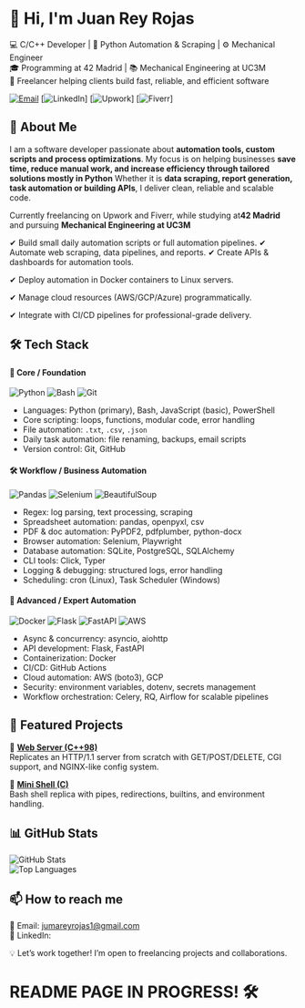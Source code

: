 # 👋 Hi, I'm Juan Rey Rojas  

💻 C/C++ Developer | 🐍 Python Automation & Scraping | ⚙️ Mechanical Engineer  
🎓 Programming at 42 Madrid | 📚 Mechanical Engineering at UC3M  
🚀 Freelancer helping clients build fast, reliable, and efficient software  

[![Email](https://img.shields.io/badge/Email-D14836?style=for-the-badge&logo=gmail&logoColor=white)](mailto:jumareyrojas1@gmail.com)
[![LinkedIn](https://img.shields.io/badge/LinkedIn-0077B5?style=for-the-badge&logo=linkedin&logoColor=white)]
[![Upwork](https://img.shields.io/badge/Upwork-6fda44?style=for-the-badge&logo=upwork&logoColor=white)]
[![Fiverr](https://img.shields.io/badge/Fiverr-1DBF73?style=for-the-badge&logo=fiverr&logoColor=white)]


## 🚀 About Me  

I am a software developer passionate about **automation tools, custom scripts and process optimizations**.
My focus is on helping businesses **save time, reduce manual work, and increase efficiency through tailored solutions mostly in Python**
Whether it is **data scraping, report generation, task automation or building APIs**, I deliver clean, reliable and scalable code.

Currently freelancing on Upwork and Fiverr, while studying at**42 Madrid** and pursuing **Mechanical Engineering at UC3M**

✔ Build small daily automation scripts or full automation pipelines.
✔ Automate web scraping, data pipelines, and reports.
✔ Create APIs & dashboards for automation tools.

✔ Deploy automation in Docker containers to Linux servers.

✔ Manage cloud resources (AWS/GCP/Azure) programmatically.

✔ Integrate with CI/CD pipelines for professional-grade delivery. 


## 🛠️ Tech Stack  

#### 🔰 Core / Foundation
![Python](https://img.shields.io/badge/Python-3776AB?style=for-the-badge&logo=python&logoColor=white)
![Bash](https://img.shields.io/badge/Bash-4EAA25?style=for-the-badge&logo=gnu-bash&logoColor=white)
![Git](https://img.shields.io/badge/Git-F05032?style=for-the-badge&logo=git&logoColor=white)

- Languages: Python (primary), Bash, JavaScript (basic), PowerShell
- Core scripting: loops, functions, modular code, error handling
- File automation: `.txt`, `.csv`, `.json`
- Daily task automation: file renaming, backups, email scripts
- Version control: Git, GitHub

#### 🛠 Workflow / Business Automation
![Pandas](https://img.shields.io/badge/Pandas-150458?style=for-the-badge&logo=pandas&logoColor=white)
![Selenium](https://img.shields.io/badge/Selenium-43B02A?style=for-the-badge&logo=selenium&logoColor=white)
![BeautifulSoup](https://img.shields.io/badge/BeautifulSoup-FFD43B?style=for-the-badge)

- Regex: log parsing, text processing, scraping
- Spreadsheet automation: pandas, openpyxl, csv
- PDF & doc automation: PyPDF2, pdfplumber, python-docx
- Browser automation: Selenium, Playwright
- Database automation: SQLite, PostgreSQL, SQLAlchemy
- CLI tools: Click, Typer
- Logging & debugging: structured logs, error handling
- Scheduling: cron (Linux), Task Scheduler (Windows)

#### 🧠 Advanced / Expert Automation
![Docker](https://img.shields.io/badge/Docker-2496ED?style=for-the-badge&logo=docker&logoColor=white)
![Flask](https://img.shields.io/badge/Flask-000000?style=for-the-badge&logo=flask&logoColor=white)
![FastAPI](https://img.shields.io/badge/FastAPI-009688?style=for-the-badge&logo=fastapi&logoColor=white)
![AWS](https://img.shields.io/badge/AWS-232F3E?style=for-the-badge&logo=amazon-aws&logoColor=white)

- Async & concurrency: asyncio, aiohttp
- API development: Flask, FastAPI
- Containerization: Docker
- CI/CD: GitHub Actions
- Cloud automation: AWS (boto3), GCP
- Security: environment variables, dotenv, secrets management
- Workflow orchestration: Celery, RQ, Airflow for scalable pipelines


## 📌 Featured Projects  

🔹 [**Web Server (C++98)**](https://github.com/jreyroj/webserv)  
Replicates an HTTP/1.1 server from scratch with GET/POST/DELETE, CGI support, and NGINX-like config system.  

🔹 [**Mini Shell (C)**](https://github.com/jreyroj/minishell)  
Bash shell replica with pipes, redirections, builtins, and environment handling.  


## 📊 GitHub Stats  

![GitHub Stats](https://github-readme-stats.vercel.app/api?username=juanmarey1&show_icons=true&theme=tokyonight)  
![Top Languages](https://github-readme-stats.vercel.app/api/top-langs/?username=juanmarey1&layout=compact&theme=tokyonight)  


## 📫 How to reach me  

📧 Email: [jumareyrojas1@gmail.com](mailto:jumareyrojas1@gmail.com)  
💼 LinkedIn: 

💡 Let’s work together! I’m open to freelancing projects and collaborations.  


# README PAGE IN PROGRESS! 🛠️
